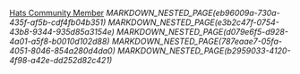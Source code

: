 [Hats Community Member](https://app.charmverse.io/hats-protocol/page-4584815986259203)
_MARKDOWN_NESTED_PAGE(eb96009a-730a-435f-af5b-cdf4fb04b351)_
_MARKDOWN_NESTED_PAGE(e3b2c47f-0754-43b8-9344-935d85a3154e)_
_MARKDOWN_NESTED_PAGE(d079e6f5-d928-4a01-a5f8-b0010d102d88)_
_MARKDOWN_NESTED_PAGE(787eaae7-05fa-4051-8046-854a280d4da0)_
_MARKDOWN_NESTED_PAGE(b2959033-4120-4f98-a42e-dd252d82c421)_
